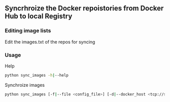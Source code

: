 ## Syncrhroize the Docker repoistories from Docker Hub to local Registry


### Editing image lists
Edit the images.txt of the repos for syncing


### Usage

Help
 
```sh
python sync_images -h|--help
```

Synchroize images
```sh
python sync_images [-f|--file <config_file>] [-d|--docker_host <tcp://server:port>|'unix://var/run/docker.sock'] [-r|--registry <host:port>] [-i|--insecure_registry]
```


  